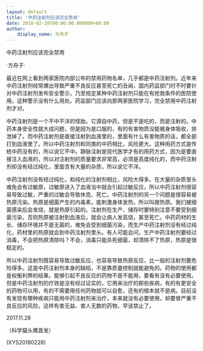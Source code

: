 ```yaml
---
layout: default
title: '中药注射剂应该完全禁用'
date: 2018-02-28T00:00:00.000000+08:00
author:
    display_name: 方舟子
---
```


中药注射剂应该完全禁用

·方舟子·

最近在网上看到两家医院内部公布的禁用药物名单，几乎都是中药注射剂。近年来中药注射剂经常爆出导致严重不良反应甚至死亡的丑闻，国内药监部门时不时要针对中药注射剂发布安全警示，乃至规定某种中药注射剂只能在有抢救条件的医院使用。这种警示没有什么用处。药监部门应该向那两家医院学习，完全禁用中药注射剂才对。

中药注射剂是一个不中不洋的怪胎。它源自中药，但是不是吃的，而是注射的。中药本身安全性就大成问题，但是因为是口服的，有的有害物质没能被身体吸收，排泄掉了。而中药注射剂是直接注射到血液里的，里面有什么有害物质的话，都全部打到血液里了。所以中药注射剂和同类的中药相比，风险更大。这种用药方式是传统中药没有的，所以说它不中。静脉注射是现代医学才有的用药方式，因为是要直接注入血液的，所以对注射剂的质量要求非常高，必须是高度纯化的，而中药注射剂却没有经过纯化，里面含有大量的杂质，所以说它不洋。

中药注射剂没有经过纯化，和纯化的注射剂相比，风险大得多。在大量的杂质里头难免会有过敏原，过敏原进入了血液当中就会引起过敏反应，所以中药注射剂很容易导致过敏，严重的过敏会导致休克、死亡。中药注射剂的另一个问题是很容易被热原污染。热原是细菌产生的内毒素，能刺激身体发热，所以叫做热原。我们被细菌感染后会发烧，就是热原引起的。注射剂在生产、储存时要特别注意不要受到细菌污染，否则热原被注射到血液后，就会让病人发高烧，甚至死亡。中药药材的生长、储存环境并不是无菌的，难免会受到细菌污染，而生产中药注射剂没有经过纯化，药材里的热原就会到中药注射剂里头。有人可能会问，生产中药注射剂要经过消毒，不会把热原清除吗？不会，消毒只能杀死细菌，却清除不了热原，热原是很稳定的。

所以中药注射剂既容易导致过敏反应，也容易导致热原反应，比一般的注射剂要危险得多。这是中药注射剂本身的缺陷，不是靠质量控制就能避免的。药物的使用都是权衡利弊的结果。能够引起不良反应的药物不是不能用，要看有没有必要使用。但是中药注射剂的疗效是没有经过证实的，它用来治疗的那些疾病，有的有更安全的药物可以用，有的不需要用任何药物就可以自愈，还有的根本就不是病。目前没有发现有哪种疾病只能用中药注射剂来治疗，本来就没有必要使用，却要冒严重不良反应的风险，这样有害无益、害人无数的药物，早该禁止了。

2017.11.28

（科学猫头鹰首发）

(XYS20180228)

